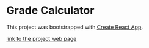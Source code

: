 # Grade Calculator

This project was bootstrapped with [Create React App](https://github.com/facebook/create-react-app).

[link to the project web page](https://unique-pie-75e822.netlify.app/)
